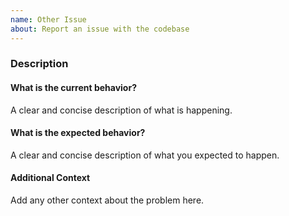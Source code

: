 ```yaml
---
name: Other Issue
about: Report an issue with the codebase
---
```


### Description

#### What is the current behavior?
A clear and concise description of what is happening.

#### What is the expected behavior?
A clear and concise description of what you expected to happen.

#### Additional Context
Add any other context about the problem here.
